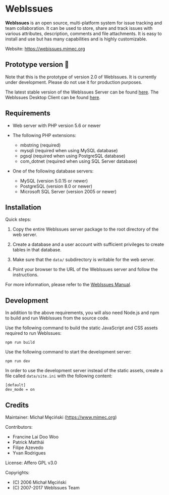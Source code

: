 # WebIssues

**WebIssues** is an open source, multi-platform system for issue tracking and team collaboration. It can be used to store, share and track issues with various attributes, description, comments and file attachments. It is easy to install and use but has many capabilities and is highly customizable.

Website: https://webissues.mimec.org

## Prototype version :construction:

Note that this is the prototype of version 2.0 of WebIssues. It is currently under development. Please do not use it for production purposes.

The latest stable version of the WebIssues Server can be found [here](https://github.com/mimecorg/webissues-server). The WebIssues Desktop Client can be found [here](https://github.com/mimecorg/webissues-client).

## Requirements

* Web server with PHP version 5.6 or newer

* The following PHP extensions:
  * mbstring (required)
  * mysqli (required when using MySQL database)
  * pgsql (required when using PostgreSQL database)
  * com_dotnet (required when using SQL Server database)

* One of the following database servers:
  * MySQL (version 5.0.15 or newer)
  * PostgreSQL (version 8.0 or newer)
  * Microsoft SQL Server (version 2005 or newer)

## Installation

Quick steps:

1. Copy the entire WebIssues server package to the root directory of the web server.

2. Create a database and a user account with sufficient privileges to create tables in that database.

3. Make sure that the `data/` subdirectory is writable for the web server.

4. Point your browser to the URL of the WebIssues server and follow the instructions.

For more information, please refer to the [WebIssues Manual](http://doc.mimec.org/webissues/1.1/en/).

## Development

In addition to the above requirements, you will also need Node.js and npm to build and run WebIssues from the source code.

Use the following command to build the static JavaScript and CSS assets required to run WebIssues:

```
npm run build
```

Use the following command to start the development server:

```
npm run dev
```

In order to use the development server instead of the static assets, create a file called `data/site.ini` with the following content:

```
[default]
dev_mode = on
```

## Credits

Maintainer: Michał Męciński (https://www.mimec.org)

Contributors:
 * Francine Lai Doo Woo
 * Patrick Matthäi
 * Filipe Azevedo
 * Yvan Rodrigues

License: Affero GPL v3.0

Copyrights:
 * (C) 2006 Michał Męciński
 * (C) 2007-2017 WebIssues Team
